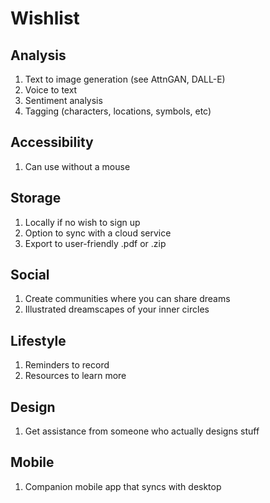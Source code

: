 # Wishlist

## Analysis

1.  Text to image generation (see AttnGAN, DALL-E)
2.  Voice to text
3.  Sentiment analysis
4.  Tagging (characters, locations, symbols, etc)

## Accessibility

1.  Can use without a mouse

## Storage

1.  Locally if no wish to sign up
2.  Option to sync with a cloud service
3.  Export to user-friendly .pdf or .zip

## Social

1.  Create communities where you can share dreams
2.  Illustrated dreamscapes of your inner circles

## Lifestyle

1.  Reminders to record
2.  Resources to learn more

## Design

1.  Get assistance from someone who actually designs stuff

## Mobile

1.  Companion mobile app that syncs with desktop
